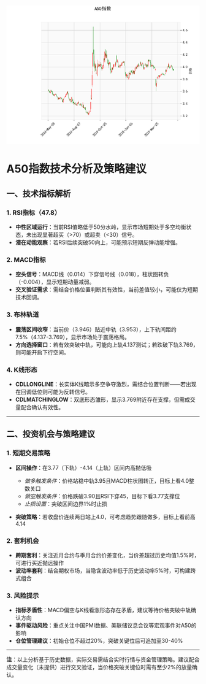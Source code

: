 ![图](SH300.png)



# A50指数技术分析及策略建议

## 一、技术指标解析

### 1. RSI指标（47.8）
- **中性区域运行**：当前RSI值略低于50分水岭，显示市场短期处于多空均衡状态，未出现显著超买（>70）或超卖（<30）信号。
- **潜在动能观察**：若RSI后续突破50向上，可能预示短期反弹动能增强。

### 2. MACD指标
- **空头信号**：MACD线（0.014）下穿信号线（0.018），柱状图转负（-0.004），显示短期动量减弱。
- **交叉验证需求**：需结合价格位置判断其有效性，当前差值较小，可能仅为短期技术回调。

### 3. 布林轨道
- **震荡区间收窄**：当前价（3.946）贴近中轨（3.953），上下轨间距约7.5%（4.137-3.769），显示市场处于震荡格局。
- **方向选择窗口**：若有效突破中轨，可能向上轨4.137测试；若跌破下轨3.769，则可能开启下行空间。

### 4. K线形态
- **CDLLONGLINE**：长实体K线暗示多空争夺激烈，需结合位置判断——若出现在回调低位则可能为反转信号。
- **CDLMATCHINGLOW**：双底形态雏形，显示3.769附近存在支撑，但需成交量配合确认有效性。

---

## 二、投资机会与策略建议

### 1. 短期交易策略
- **区间操作**：在3.77（下轨）-4.14（上轨）区间内高抛低吸
  - *做多触发条件*：价格站稳中轨3.95且MACD柱状图转正，目标上看4.0整数关口
  - *做空触发条件*：价格跌破3.90且RSI下穿45，目标下看3.77支撑位
  - *止损设置*：突破区间边界1%时止损

- **突破策略**：若收盘价连续两日站上4.0，可考虑趋势跟随做多，目标上看前高4.14

### 2. 套利机会
- **跨期套利**：关注近月合约与季月合约价差变化，当价差超过历史均值1.5%时，可进行买近抛远操作
- **波动率套利**：结合期权市场，当隐含波动率低于历史波动率5%时，可构建跨式组合

### 3. 风险提示
- **指标矛盾性**：MACD偏空与K线看涨形态存在矛盾，建议等待价格突破中轨确认方向
- **事件驱动风险**：重点关注中国PMI数据、美联储议息会议等宏观事件对A50的影响
- **仓位管理建议**：初始仓位不超过20%，突破关键位后可追加至30-40%

---

**注**：以上分析基于历史数据，实际交易需结合实时行情与资金管理策略。建议配合成交量变化（未提供）进行交叉验证，当价格突破关键位时需有至少2%的放量确认。
